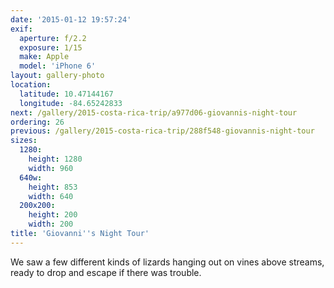 ```yaml
---
date: '2015-01-12 19:57:24'
exif:
  aperture: f/2.2
  exposure: 1/15
  make: Apple
  model: 'iPhone 6'
layout: gallery-photo
location:
  latitude: 10.47144167
  longitude: -84.65242833
next: /gallery/2015-costa-rica-trip/a977d06-giovannis-night-tour
ordering: 26
previous: /gallery/2015-costa-rica-trip/288f548-giovannis-night-tour
sizes:
  1280:
    height: 1280
    width: 960
  640w:
    height: 853
    width: 640
  200x200:
    height: 200
    width: 200
title: 'Giovanni''s Night Tour'
---
```


We saw a few different kinds of lizards hanging out on vines above streams, ready to drop and escape if there was trouble.
